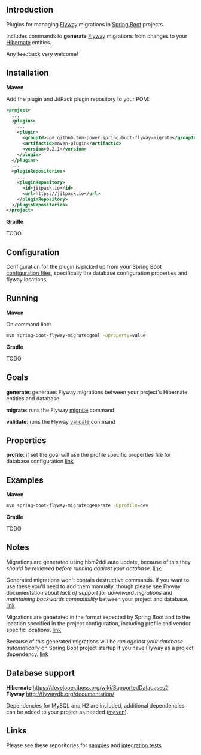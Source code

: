## Introduction

Plugins for managing [Flyway](https://flywaydb.org/) migrations in [Spring Boot](https://projects.spring.io/spring-boot/) projects. 

Includes commands to **generate** [Flyway](https://flywaydb.org/) migrations from changes to your [Hibernate](http://hibernate.org/) entities. 

Any feedback very welcome!

## Installation

**Maven**

Add the plugin and JitPack plugin repository to your POM:

```xml
<project>
  ...
  <plugins>
    ...
    <plugin>
      <groupId>com.github.tom-power.spring-boot-flyway-migrate</groupId>
      <artifactId>maven-plugin</artifactId>
      <version>0.2.1</version>
    </plugin>
  </plugins>
  ...
  <pluginRepositories>
    ...
    <pluginRepository>
      <id>jitpack.io</id>
      <url>https://jitpack.io</url>
    </pluginRepository>
  </pluginRepositories>
</project>
```


**Gradle**

TODO 
<!---
Add the plugin, buildscript and JitPack repository to your build.gradle:

```gradle
apply plugin: 'spring-boot-flyway-migrate-gradle-plugin'
```

```gradle
buildscript {
    dependencies {
        classpath("com.github.tom-power:spring-boot-flyway-migrate-gradle-plugin:0.2.1")
    }
}
```

```gradle
repositories {
    ...
    maven { url "https://jitpack.io" }
}	
```
-->

## Configuration

Configuration for the plugin is picked up from your Spring Boot [configuration files](https://docs.spring.io/spring-boot/docs/current/reference/html/boot-features-external-config.html#boot-features-external-config-application-property-files), specifically the database configuration properties and flyway.locations.

## Running

**Maven**

On command line: 

```bash
mvn spring-boot-flyway-migrate:goal -Dproperty=value
```

**Gradle**

TODO

<!---
```bash
gradle flyway<Goal> -Dproperty=value
```
--->

## Goals

**generate**: generates Flyway migrations between your project's Hibernate entities and database

**migrate**: runs the Flyway [migrate](https://flywaydb.org/documentation/maven/migrate) command

**validate**: runs the Flyway [validate](https://flywaydb.org/documentation/maven/validate) command

## Properties

**profile**: if set the goal will use the profile specific properties file for database configuration [link](https://docs.spring.io/spring-boot/docs/current/reference/html/boot-features-external-config.html#boot-features-external-config-profile-specific-properties)

## Examples

**Maven**

```bash
mvn spring-boot-flyway-migrate:generate -Dprofile=dev
```

**Gradle**

TODO

## Notes

Migrations are generated using hbm2ddl.auto update, because of this they *should be reviewed before running against your database*. [link](http://stackoverflow.com/questions/221379/hibernate-hbm2ddl-auto-update-in-production)

Generated migrations won't contain destructive commands. If you want to use these you'll need to add them manually, though please see Flyway documentation about *lack of support for downward migrations* and *maintaining backwards compatibility* between your project and database. [link](http://flywaydb.org/documentation/faq.html#downgrade)

Migrations are generated in the format expected by Spring Boot and to the location specified in the project configuration, including profile and vendor specific locations. [link](https://docs.spring.io/spring-boot/docs/current/reference/html/howto-database-initialization.html#howto-execute-flyway-database-migrations-on-startup)

Because of this generated migrations will be *run against your database automatically* on Spring Boot project startup if you have Flyway as a project dependency. [link](https://docs.spring.io/spring-boot/docs/current/reference/html/howto-database-initialization.html#howto-execute-flyway-database-migrations-on-startup)

## Database support

**Hibernate** https://developer.jboss.org/wiki/SupportedDatabases2<br/>
**Flyway** http://flywaydb.org/documentation/

Dependencies for MySQL and H2 are included, additional dependencies can be added to your project as needed ([maven](https://maven.apache.org/guides/mini/guide-configuring-plugins.html#Using_the_dependencies_Tag)).

## Links

Please see these repositories for [samples](https://github.com/tom-power/spring-boot-flyway-migrate-samples) and [integration tests](https://github.com/tom-power/spring-boot-flyway-migrate-integration-tests).